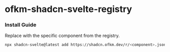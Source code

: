 # ofkm-shadcn-svelte-registry

### Install Guide

Replace <component> with the specific component from the registry.

```bash
npx shadcn-svelte@latest add https://shadcn.ofkm.dev/r/<component>.json
```
